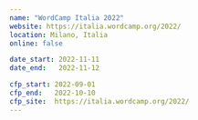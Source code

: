 ```yaml
---
name: "WordCamp Italia 2022"
website: https://italia.wordcamp.org/2022/
location: Milano, Italia
online: false

date_start: 2022-11-11
date_end:   2022-11-12

cfp_start: 2022-09-01
cfp_end:   2022-10-10
cfp_site:  https://italia.wordcamp.org/2022/
---
```

